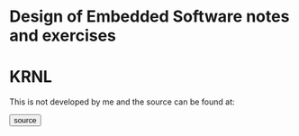 # Design of Embedded Software notes and exercises

# KRNL
This is not developed by me and the source can be found at:


<button type="button" onclick="window.location.href='http://github.com/jdn-aau/krnl'">source</button>